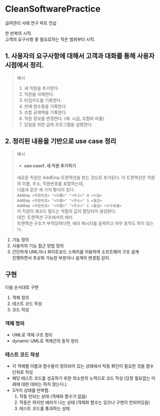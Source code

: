 # CleanSoftwarePractice  

급여관리 사례 연구 파트 연습  

한 반복의 시작.  
고객의 요구사항 중 필요로하는 작은 범위부터 시작.  

## 1. 사용자의 요구사항에 대해서 고객과 대화를 통해 사용자 시점에서 정리.  
> 예시  
> 1. 새 직원을 추가한다.  
> 2. 직원을 삭제한다.  
> 3. 타임카드를 기록한다.  
> 4. 판매 영수증을 기록한다.  
> 5. 조합 공제액을 기록한다.  
> 6. 직원 정보를 변경한다. (예: 시급, 조합비 비율)  
> 7. 당일을 위한 급여 프로그램을 실행한다.  

## 2. 정리된 내용을 기반으로 use case 정리
> 예시  
> - #### use case1. 새 직원 추가하기  
> 새로운 직원은 AddEmp 트랜잭션을 받는 것으로 추가된다. 이 트랜잭션은 직원의 이름, 주소, 직원번호를 포함하는데,  
> 다음과 같은 세 가지 형식이 있다.  
> ` AddEmp <직원번호> "<이름>" "<주소>" H <시급> `  
> ` AddEmp <직원번호> "<이름>" "<주소>" S <월급> `  
> ` AddEmp <직원번호> "<이름>" "<주소>" C <월급> <수수료율> `  
> 이 직원의 레코드 필드는 적절히 값이 할당되어 생성된다.  
> 대안: 트랜잭션 구조에서의 에러  
> 트랜잭션 구조가 부적당하다면, 에러 메시지를 출력하고 아무 동작도 하지 않는다.  

1. 기능 정의  
2. 사용자의 기능 접근 방법 정의  
3. 간단하게 UML이나 화이트보드 스케치를 이용하여 소프트웨어 구조 설계  
진행하면서 추상화 가능한 부분이나 설계의 변경점 감지.  

## 구현
다음 순서대로 구현  
1. 객체 정의  
2. 테스트 코드 작성  
3. 코드 작성  
  
### 객체 정의  
- UML로 객체 구조 정리  
- dynamic UML로 객체간의 동작 정리  

### 테스트 코드 작성  
- 각 객체별 이름과 함수들이 정의되어 있는 상태에서 작동 확인이 필요한 것을 함수단위로 작성  
- 해당 테스트 코드를 성공하기 위한 최소한의 노력으로 코드 작성 (당장 필요없는 미래에 대한 대비는 하지 않는다.)  
- 3가지 상태를 반복함.  
  1. 작동 안되는 상태 (객체와 함수가 없음)  
  2. 작동은 하지만 에러가 나는 상태 (객체와 함수는 있으나 구현이 안되어있음)  
  3. 테스트 코드를 통과하는 상태  
